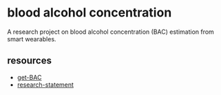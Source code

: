 # blood alcohol concentration

A research project on blood alcohol concentration (BAC) estimation from smart wearables.

## resources

- [get-BAC](https://getbacsoftware.org/)
- [research-statement](https://chat.openai.com/share/795f4c63-6a0a-4271-b0cf-f02067d5798d)

